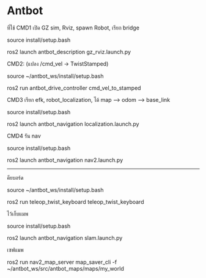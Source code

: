 # Antbot
ที่ใช้
CMD1 เปิด GZ sim, Rviz, spawn Robot, เรียก bridge

source install/setup.bash

ros2 launch antbot_description gz_rviz.launch.py	

CMD2: (แปลง /cmd_vel → TwistStamped)

source ~/antbot_ws/install/setup.bash

ros2 run antbot_drive_controller cmd_vel_to_stamped

CMD3 เรียก efk, robot_localization, ได้ map --> odom --> base_link

source install/setup.bash

ros2 launch antbot_navigation localization.launch.py

CMD4 รัน nav

source install/setup.bash

ros2 launch antbot_navigation nav2.launch.py

---------------------------------------------------

คียบอร์ด

source ~/antbot_ws/install/setup.bash

ros2 run teleop_twist_keyboard teleop_twist_keyboard

ไว้เก็บแมพ

source install/setup.bash

ros2 launch antbot_navigation slam.launch.py

เซฟแมพ

ros2 run nav2_map_server map_saver_cli -f ~/antbot_ws/src/antbot_maps/maps/my_world

